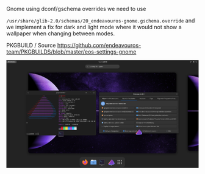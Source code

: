 Gnome using dconf/gschema overrides we need to use 

`/usr/share/glib-2.0/schemas/20_endeavouros-gnome.gschema.override`
and we implement a fix for dark and light mode where it would not show a wallpaper when changing between modes.

PKGBUILD / Source
https://github.com/endeavouros-team/PKGBUILDS/blob/master/eos-settings-gnome

![eos-gnome](https://raw.githubusercontent.com/endeavouros-team/endeavouros-DE-fixes/main/gnome/gnome.png)

